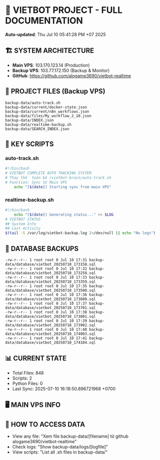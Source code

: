 # 🤖 VIETBOT PROJECT - FULL DOCUMENTATION
**Auto-updated**: Thu Jul 10 05:41:28 PM +07 2025

## 🏗️ SYSTEM ARCHITECTURE
- **Main VPS**: 103.170.123.14 (Production)
- **Backup VPS**: 103.77.172.150 (Backup & Monitor)
- **GitHub**: https://github.com/alogame3690/vietbot-realtime

## 📁 PROJECT FILES (Backup VPS)
```
backup-data/auto-track.sh
backup-data/current/docker-state.json
backup-data/current/n8n_workflows.json
backup-data/files/My_workflow_2_10.json
backup-data/INDEX.json
backup-data/realtime-backup.sh
backup-data/SEARCH_INDEX.json
```

## 🔧 KEY SCRIPTS
### auto-track.sh
```bash
#!/bin/bash
# VIETBOT COMPLETE AUTO TRACKING SYSTEM
# Thay thế toàn bộ /vietbot-brain/auto-track.sh
# Function: Sync từ Main VPS
    echo "[$(date)] Starting sync from main VPS"
```
### realtime-backup.sh
```bash
#!/bin/bash
    echo "[$(date)] Generating status..." >> $LOG
# VIETBOT STATUS
## System Info
## Last Activity
$(tail -5 /var/log/vietbot-backup.log 2>/dev/null || echo "No logs")
```

## 💾 DATABASE BACKUPS
```
-rw-r--r-- 1 root root 0 Jul 10 17:31 backup-data/database/vietbot_20250710_173158.sql
-rw-r--r-- 1 root root 0 Jul 10 17:32 backup-data/database/vietbot_20250710_173258.sql
-rw-r--r-- 1 root root 0 Jul 10 17:33 backup-data/database/vietbot_20250710_173359.sql
-rw-r--r-- 1 root root 0 Jul 10 17:35 backup-data/database/vietbot_20250710_173500.sql
-rw-r--r-- 1 root root 0 Jul 10 17:36 backup-data/database/vietbot_20250710_173600.sql
-rw-r--r-- 1 root root 0 Jul 10 17:37 backup-data/database/vietbot_20250710_173701.sql
-rw-r--r-- 1 root root 0 Jul 10 17:38 backup-data/database/vietbot_20250710_173801.sql
-rw-r--r-- 1 root root 0 Jul 10 17:39 backup-data/database/vietbot_20250710_173902.sql
-rw-r--r-- 1 root root 0 Jul 10 17:40 backup-data/database/vietbot_20250710_174003.sql
-rw-r--r-- 1 root root 0 Jul 10 17:41 backup-data/database/vietbot_20250710_174104.sql
```

## 📊 CURRENT STATE
- Total Files: 848
- Scripts: 2
- Python Files: 0
- Last Sync: 2025-07-10 16:18:50.896721968 +0700

## 🖥️ MAIN VPS INFO


## 🚨 HOW TO ACCESS DATA
- View any file: "Xem file backup-data/[filename] từ github alogame3690/vietbot-realtime"
- Check logs: "Show backup-data/logs/[logfile]"
- View scripts: "List all .sh files in backup-data/"
